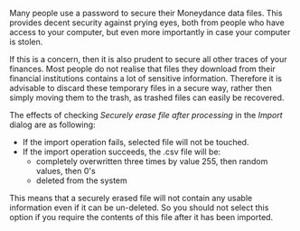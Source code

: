 Many people use a password to secure their Moneydance data files. This provides decent security against prying eyes, both from people who have access to your computer, but even more importantly in case your computer is stolen.

If this is a concern, then it is also prudent to secure all other traces of your finances. Most people do not realise that files they download from their financial institutions contains a lot of sensitive information. Therefore it is advisable to discard these temporary files in a secure way, rather then simply moving them to the trash, as trashed files can easily be recovered.

The effects of checking _Securely erase file after processing_ in the _Import_ dialog are as following:

  * If the import operation fails, selected file will not be touched.
  * If the import operation succeeds, the .csv file will be:
    * completely overwritten three times by value 255, then random values, then 0's
    * deleted from the system

This means that a securely erased file will not contain any usable information even if it can be un-deleted. So you should not select this option if you require the contents of this file after it has been imported.